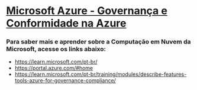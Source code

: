 # [Microsoft Azure - Governança e Conformidade na Azure]([https://learn.microsoft.com/pt-br/training/modules/describe-azure-compute-networking-services/1-introduction](https://learn.microsoft.com/pt-br/training/modules/describe-features-tools-azure-for-governance-compliance/))

<h3>Para saber mais e aprender sobre a Computação em Nuvem da Microsoft, acesse os links abaixo:</h3>
            <ul>
                <li><a href="Microsoft Learn">https://learn.microsoft.com/pt-br/</a></li>
                <li><a href="Microsoft Azure">https://portal.azure.com/#home</a></li>
                <li><a href="Tipos de Serviços da Nuvem">https://learn.microsoft.com/pt-br/training/modules/describe-features-tools-azure-for-governance-compliance/</a></li>
            </ul>
